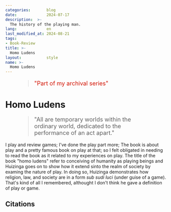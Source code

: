 ```yaml
---
categories:       blog
date:             2024-07-17
description:  >-
  The history of the playing man.
lang:             en
last_modified_at: 2024-08-21
tags:
- Book-Review
title: >-
  Homo Ludens
layout:           style
name: >-
  Homo Ludens
---
```



<figure class="container-lg" style="padding: 0;">
    <blockquote class="blockquote" style="font-size: 18px; color: red;">
    <p style="color: #D21404;">"Part of my archival series"</p>
    </blockquote>
</figure>

# Homo Ludens

<figure class="container-lg" style="padding: 0;">
    <blockquote class="blockquote" style="font-size: 18px;">
    <p>"All are temporary worlds within the ordinary world, dedicated to the performance of an act apart."</p>
    </blockquote>
</figure>

I play and review games; I've done the play part more; The book is about play and a pretty famous book on play at that; so I felt obligated in needing to read the book as it related to my experiences on play. The title of the book "homo ludens" refer to conceiving of humanity as playing beings and Huizinga goes on to show how it extend sinto the realm of society by examing the nature of play. In doing so, Huizinga demonstrates how religion, law, and society are in a form *sub sudi luci* (under guise of a game). That's kind of all I remembered, althought I don't think he gave a definition of play or game.

## Citations
